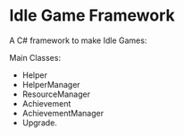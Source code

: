 # Idle Game Framework

A C# framework to make Idle Games:

Main Classes: 
- Helper 
- HelperManager
- ResourceManager
- Achievement 
- AchievementManager
- Upgrade.
